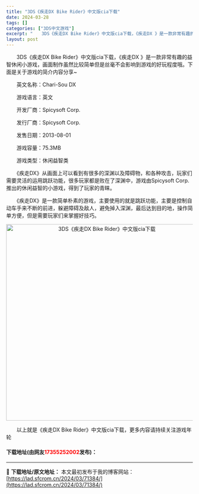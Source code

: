 ```yaml
---
title: "3DS《疾走DX Bike Rider》中文版cia下载"
date: 2024-03-28
tags: []
categories: ["3DS中文游戏"]
excerpt: "　　3DS《疾走DX Bike Rider》中文版cia下载，《疾走DX 》是一款非常有趣的益智休闲小游戏，画面制作虽然比较简单但是丝毫不会影响到游戏的好玩程度哦。下面是关于游戏的简介内容分享~ 　　英文名称：Chari-Sou DX 　　游戏语言：英文 　　开发厂商：Spicysoft Corp.&hellip;"
layout: post
---
```


 <p>　　3DS《疾走DX Bike Rider》中文版cia下载，《疾走DX 》是一款非常有趣的益智休闲小游戏，画面制作虽然比较简单但是丝毫不会影响到游戏的好玩程度哦。下面是关于游戏的简介内容分享~</p> <p>　　英文名称：Chari-Sou DX</p> <p>　　游戏语言：英文</p> <p>　　开发厂商：Spicysoft Corp.</p> <p>　　发行厂商：Spicysoft Corp.</p> <p>　　发售日期：2013-08-01</p> <p>　　游戏容量：75.3MB</p> <p>　　游戏类型：休闲益智类</p> <p>　　《疾走DX》从画面上可以看到有很多的深渊以及障碍物，和各种攻击，玩家们需要灵活的运用跳跃功能，很多玩家都是败在了深渊中，游戏由Spicysoft Corp.推出的休闲益智的小游戏，得到了玩家的青睐。</p> <p>　　《疾走DX》是一款简单朴素的游戏，主要使用的就是跳跃功能，主要是控制自动车手来不断的前进，躲避障碍及敌人，避免掉入深渊，最后达到目的地，操作简单方便，但是需要玩家们来掌握好技巧。</p> <p align="center"><img align="" border="0" src="https://lad.sfcrom.cn/wp-content/uploads/2024/03/20240328_66054ad3d240e.jpg" width="528" alt="3DS《疾走DX Bike Rider》中文版cia下载" /></p> <p>　　以上就是《疾走DX Bike Rider》中文版cia下载，更多内容请持续关注游戏年轮</p> <p><h4>下载地址(由网友<font color="red">17355252002</font>发布)：</h4></p> 

---
📖 **下载地址/原文地址：** 本文最初发布于我的博客网站：[https://lad.sfcrom.cn/2024/03/71384/](https://lad.sfcrom.cn/2024/03/71384/)
